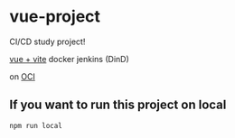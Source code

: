 # vue-project

CI/CD study project!

[vue + vite](https://ko.vuejs.org/guide/quick-start.html#creating-a-vue-application)
docker
jenkins (DinD)

on [OCI](https://www.oracle.com/kr/cloud/)

## If you want to run this project on local

```sh
npm run local
```
